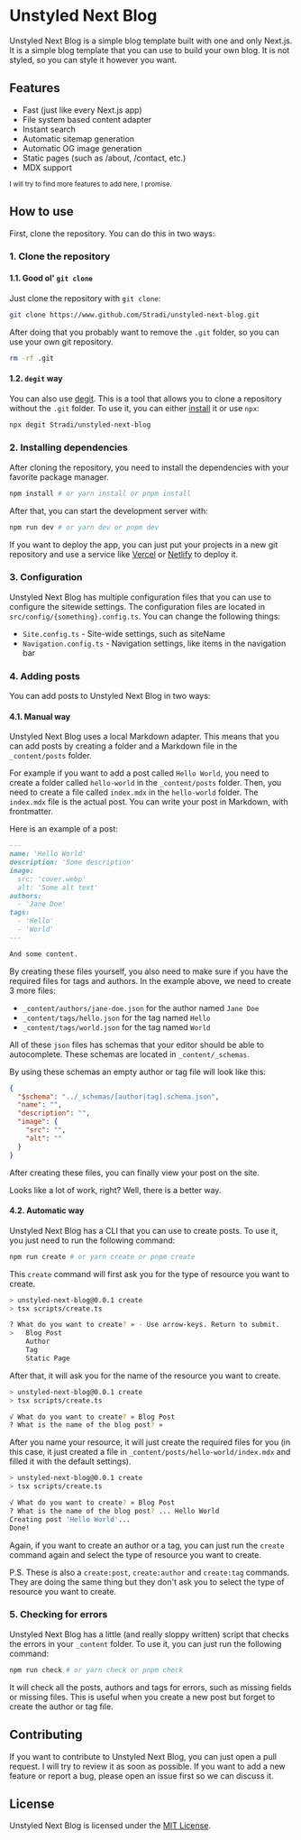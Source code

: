 # Unstyled Next Blog

Unstyled Next Blog is a simple blog template built with one and only Next.js. It is a simple blog template that you can use to build your own blog. It is not styled, so you can style it however you want.

## Features

- Fast (just like every Next.js app)
- File system based content adapter
- Instant search
- Automatic sitemap generation
- Automatic OG image generation
- Static pages (such as /about, /contact, etc.)
- MDX support

<sub>I will try to find more features to add here, I promise.<sub>

## How to use

First, clone the repository. You can do this in two ways:

### 1. Clone the repository

#### 1.1. Good ol' `git clone`

Just clone the repository with `git clone`:

```bash
git clone https://www.github.com/Stradi/unstyled-next-blog.git
```

After doing that you probably want to remove the `.git` folder, so you can use your own git repository.

```bash
rm -rf .git
```

#### 1.2. `degit` way

You can also use [degit](https://github.com/Rich-Harris/degit). This is a tool that allows you to clone a repository without the `.git` folder. To use it, you can either [install](https://github.com/Rich-Harris/degit#installation) it or use `npx`:

```bash
npx degit Stradi/unstyled-next-blog
```

### 2. Installing dependencies

After cloning the repository, you need to install the dependencies with your favorite package manager.

```bash
npm install # or yarn install or pnpm install
```

After that, you can start the development server with:

```bash
npm run dev # or yarn dev or pnpm dev
```

If you want to deploy the app, you can just put your projects in a new git repository and use a service like [Vercel](https://vercel.com) or [Netlify](https://netlify.com) to deploy it.

### 3. Configuration

Unstyled Next Blog has multiple configuration files that you can use to configure the sitewide settings. The configuration files are located in `src/config/{something}.config.ts`. You can change the following things:

- `Site.config.ts` - Site-wide settings, such as siteName
- `Navigation.config.ts` - Navigation settings, like items in the navigation bar

### 4. Adding posts

You can add posts to Unstyled Next Blog in two ways:

#### 4.1. Manual way

Unstyled Next Blog uses a local Markdown adapter. This means that you can add posts by creating a folder and a Markdown file in the `_content/posts` folder.

For example if you want to add a post called `Hello World`, you need to create a folder called `hello-world` in the `_content/posts` folder. Then, you need to create a file called `index.mdx` in the `hello-world` folder. The `index.mdx` file is the actual post. You can write your post in Markdown, with frontmatter.

Here is an example of a post:

```markdown
---
name: 'Hello World'
description: 'Some description'
image:
  src: 'cover.webp'
  alt: 'Some alt text'
authors:
  - 'Jane Doe'
tags:
  - 'Hello'
  - 'World'
---

And some content.
```

By creating these files yourself, you also need to make sure if you have the required files for tags and authors. In the example above, we need to create 3 more files:

- `_content/authors/jane-doe.json` for the author named `Jane Doe`
- `_content/tags/hello.json` for the tag named `Hello`
- `_content/tags/world.json` for the tag named `World`

All of these `json` files has schemas that your editor should be able to autocomplete. These schemas are located in `_content/_schemas`.

By using these schemas an empty author or tag file will look like this:

```json
{
  "$schema": "../_schemas/[author|tag].schema.json",
  "name": "",
  "description": "",
  "image": {
    "src": "",
    "alt": ""
  }
}
```

After creating these files, you can finally view your post on the site.

Looks like a lot of work, right? Well, there is a better way.

#### 4.2. Automatic way

Unstyled Next Blog has a CLI that you can use to create posts. To use it, you just need to run the following command:

```bash
npm run create # or yarn create or pnpm create
```

This `create` command will first ask you for the type of resource you want to create.

```bash
> unstyled-next-blog@0.0.1 create
> tsx scripts/create.ts

? What do you want to create? » - Use arrow-keys. Return to submit.
>   Blog Post
    Author
    Tag
    Static Page
```

After that, it will ask you for the name of the resource you want to create.

```bash
> unstyled-next-blog@0.0.1 create
> tsx scripts/create.ts

√ What do you want to create? » Blog Post
? What is the name of the blog post? »
```

After you name your resource, it will just create the required files for you (in this case, it just created a file in `_content/posts/hello-world/index.mdx` and filled it with the default settings).

```bash
> unstyled-next-blog@0.0.1 create
> tsx scripts/create.ts

√ What do you want to create? » Blog Post
? What is the name of the blog post? ... Hello World
Creating post 'Hello World'...
Done!
```

Again, if you want to create an author or a tag, you can just run the `create` command again and select the type of resource you want to create.

P.S. These is also a `create:post`, `create:author` and `create:tag` commands. They are doing the same thing but they don't ask you to select the type of resource you want to create.

### 5. Checking for errors

Unstyled Next Blog has a little (and really sloppy written) script that checks the errors in your `_content` folder. To use it, you can just run the following command:

```bash
npm run check # or yarn check or pnpm check
```

It will check all the posts, authors and tags for errors, such as missing fields or missing files. This is useful when you create a new post but forget to create the author or tag file.

## Contributing

If you want to contribute to Unstyled Next Blog, you can just open a pull request. I will try to review it as soon as possible. If you want to add a new feature or report a bug, please open an issue first so we can discuss it.

## License

Unstyled Next Blog is licensed under the [MIT License](/LICENSE).
